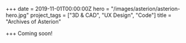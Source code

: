 +++
date = 2019-11-01T00:00:00Z
hero = "/images/asterion/asterion-hero.jpg"
project_tags = ["3D & CAD", "UX Design", "Code"]
title = "Archives of Asterion"

+++
Coming soon!
